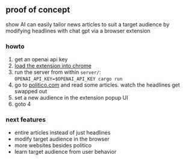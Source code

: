 ## proof of concept
show AI can easily tailor news articles to suit a target audience  by modifying headlines with chat gpt via a browser extension
### howto
1. get an openai api key
2. [load the extension into chrome](https://bashvlas.com/blog/install-chrome-extension-in-developer-mode/)
3. run the server from within `server/`:  
`OPENAI_API_KEY=$OPENAI_API_KEY cargo run`
4. go to [politico.com](https://www.politico.com/) and read some articles. watch the headlines get swapped out
5. set a new audience in the extension popup UI
7. goto 4

### next features
- entire articles instead of just headlines
- modify target audience in the browser
- more websites besides politico
- learn target audience from user behavior

